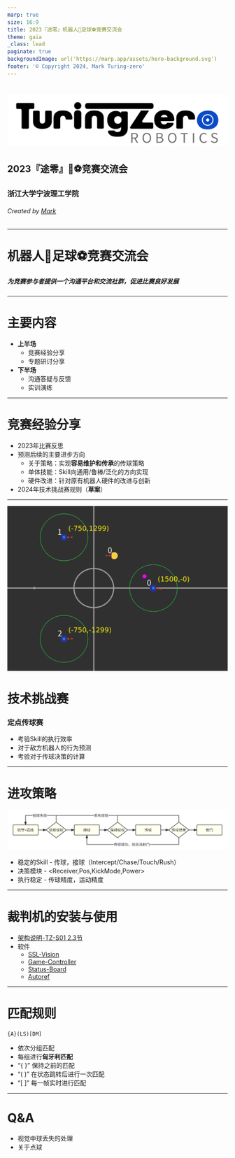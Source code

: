 ```yaml
---
marp: true
size: 16:9
title: 2023『途零』机器人🤖足球⚽竞赛交流会
theme: gaia
_class: lead
paginate: true
backgroundImage: url('https://marp.app/assets/hero-background.svg')
footer: '© Copyright 2024, Mark Turing-zero'
---
```

# ![width:500px](img/tz.png)

## 2023『途零』🤖⚽竞赛交流会

### 浙江大学宁波理工学院

###### Created by [Mark](https://github.com/Mark-ZU)
---
<!-- _class: lead -->
# 机器人🤖足球⚽竞赛交流会

##### 为竞赛参与者提供一个沟通平台和交流社群，促进比赛良好发展
---
# 主要内容

* **上半场**
    * 竞赛经验分享
    * 专题研讨分享
* **下半场**
    * 沟通答疑与反馈
    * 实训演练

---
# 竞赛经验分享
* 2023年比赛反思
* 预测后续的主要进步方向
    * 关于策略：实现**容易维护和传承**的传球策略
    * 单体技能：Skill向通用/鲁棒/泛化的方向实现
    * 硬件改进：针对原有机器人硬件的改进与创新
* 2024年技术挑战赛规则（**草案**）
---
![bg width:970 right:60%](img/rules2024tc.png)
# 技术挑战赛
### 定点传球赛
* 考验Skill的执行效率
* 对于敌方机器人的行为预测
* 考验对于传球决策的计算

---
# 进攻策略
![width:1120](img/strategy.png)
* 稳定的Skill - 传球，接球（Intercept/Chase/Touch/Rush）
* 决策模块 - <Receiver,Pos,KickMode,Power>
* 执行稳定 - 传球精度，运动精度

---
# 裁判机的安装与使用
* [架构说明-TZ-S01 2.3节](https://rvwy34k2yev.feishu.cn/docx/FIv2d8KmcoUFrlxxo45cFxyPn5d?from=from_copylink)
* 软件
    * [SSL-Vision](https://github.com/RoboCup-SSL/ssl-vision)
    * [Game-Controller](https://github.com/RoboCup-SSL/ssl-game-controller)
    * [Status-Board](https://github.com/RoboCup-SSL/ssl-status-board)
    * [Autoref](https://github.com/TIGERs-Mannheim/AutoReferee)

---
# 匹配规则
`{A}(LS)[DM]`
* 依次分组匹配
* 每组进行**匈牙利匹配**
* “{ }” 保持之前的匹配
* “( )” 在状态跳转后进行一次匹配
* “[ ]” 每一帧实时进行匹配

---
<!-- backgroundImage: -->
<!-- _class: lead invert -->
# Q&A
* 视觉中球丢失的处理
* 关于点球